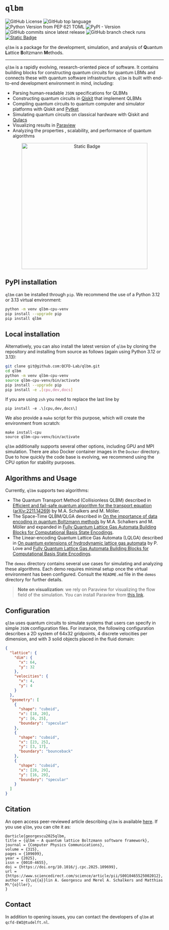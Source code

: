 # `qlbm`

![GitHub License](https://img.shields.io/github/license/qcfd-lab/qlbm?color=%2300A6D6) ![GitHub top language](https://img.shields.io/github/languages/top/qcfd-lab/qlbm?color=%2300A6D6) ![Python Version from PEP 621 TOML](https://img.shields.io/python/required-version-toml?tomlFilePath=https%3A%2F%2Fraw.githubusercontent.com%2FQCFD-Lab%2Fqlbm%2Frefs%2Fheads%2Fdev%2Fpyproject.toml?color=%2300A6D6) ![PyPI - Version](https://img.shields.io/pypi/v/qlbm?color=%2300A6D6) ![GitHub commits since latest release](https://img.shields.io/github/commits-since/qcfd-lab/qlbm/latest?color=%2300A6D6) ![GitHub branch check runs](https://img.shields.io/github/check-runs/qcfd-lab/qlbm/main?color=%2300A6D6) <a href="https://arxiv.org/abs/2411.19439">![Static Badge](https://img.shields.io/badge/preprint-blue?style=flat&label=arXiv&color=%2300A6D6)</a>

`qlbm` is a package for the development, simulation, and analysis of **Q**uantum **L**attice **B**oltzmann **M**ethods.

---

`qlbm` is a rapidly evolving, research-oriented piece of software. It contains building blocks for constructing quantum circuits for quantum LBMs and connects these with quantum software infrastructure. `qlbm` is built with end-to-end development environment in mind, including:

- Parsing human-readable `JSON` specifications for QLBMs
- Constructing quantum circuits in [Qiskit](https://www.ibm.com/quantum/qiskit) that implement QLBMs
- Compiling quantum circuits to quantum computer and simulator platforms with Qiskit and [Pytket](https://tket.quantinuum.com/api-docs/)
- Simulating quantum circuits on classical hardware with Qiskit and [Qulacs](http://docs.qulacs.org/en/latest/)
- Visualizing results in [Paraview](https://www.paraview.org/)
- Analyzing the properties , scalability, and performance of quantum algorithms

<p align="center">
<a href="https://qcfd-lab.github.io/qlbm/">
<img width=400 centered alt="Static Badge" src="https://img.shields.io/badge/Documentation-00A6D6%20?style=flat&logo=BookStack&logoColor=%23FFFFFF&logoSize=10&label=Web&color=%2300A6D6&">
</a>
</p>


## PyPI installation

`qlbm` can be installed through `pip`. We recommend the use of a Python 3.12 or 3.13 virtual environment:

```bash
python -m venv qlbm-cpu-venv
pip install --upgrade pip
pip install qlbm
```

## Local installation

Alternatively, you can also install the latest version of `qlbm` by cloning the repository and installing from source as follows (again using Python 3.12 or 3.13):

```bash
git clone git@github.com:QCFD-Lab/qlbm.git
cd qlbm
python -m venv qlbm-cpu-venv
source qlbm-cpu-venv/bin/activate
pip install --upgrade pip
pip install -e .[cpu,dev,docs]
```
If you are using `zsh` you need to replace the last line by
```
pip install -e .\[cpu,dev,docs\]
```

We also provide a `make` script for this purpose, which will create the environment from scratch:

```
make install-cpu
source qlbm-cpu-venv/bin/activate
```

`qlbm` additionally supports several other options, including GPU and MPI simulation. There are also Docker container images in the `Docker` directory. Due to how quickly the code base is evolving, we recommend using the CPU option for stability purposes.

## Algorithms and Usage


Currently, `qlbm` supports two algorithms:
 - The Quantum Transport Method (Collisionless QLBM) described in [Efficient and fail-safe quantum algorithm for the transport equation](https://doi.org/10.1016/j.jcp.2024.112816) ([arXiv:2211.14269](https://arxiv.org/abs/2211.14269)) by M.A. Schalkers and M. Möller.
 - The Space-Time QLBM/QLGA described in [On the importance of data encoding in quantum Boltzmann methods](https://link.springer.com/article/10.1007/s11128-023-04216-6) by M.A. Schalkers and M. Möller and expanded in [Fully Quantum Lattice Gas Automata Building Blocks for Computational Basis State Encodings](https://arxiv.org/abs/2506.12662).
 - The Linear-encoding Quantum Lattice Gas Automata (LQLGA) described in [On quantum extensions of hydrodynamic lattice gas automata](https://www.mdpi.com/2410-3896/4/2/48) by P. Love and [Fully Quantum Lattice Gas Automata Building Blocks for Computational Basis State Encodings](https://arxiv.org/abs/2506.12662).

The `demos` directory contains several use cases for simulating and analyzing these algorithms. Each demo requires minimal setup once the virtual environment has been configured. Consult the `README.md` file in the `demos` directory for further details.

> **Note on visualization**: we rely on  Paraview for visualizing the flow field of the simulation. You can install Paraview from [this link](https://www.paraview.org/download/).

## Configuration

`qlbm` uses quantum circuits to simulate systems that users can specify in simple `JSON` configuration files. For instance, the following configuration describes a 2D system of 64x32 gridpoints, 4 discrete velocities per dimension, and with 3 solid objects placed in the fluid domain:

```JSON
{
  "lattice": {
    "dim": {
      "x": 64,
      "y": 32
    },
    "velocities": {
      "x": 4,
      "y": 4
    }
  },
  "geometry": [
    { 
      "shape": "cuboid",
      "x": [18, 20],
      "y": [6, 25],
      "boundary": "specular"
    },
    {
      "shape": "cuboid",
      "x": [23, 25],
      "y": [3, 17],
      "boundary": "bounceback"
    },
    {
      "shape": "cuboid",
      "x": [28, 29],
      "y": [16, 29],
      "boundary": "specular"
    }
  ]
}
```

## Citation

An open access peer-reviewed article describing `qlbm` is available [here](https://doi.org/10.1016/j.cpc.2025.109699). If you use `qlbm`, you can cite it as:

```
@article{georgescu2025qlbm,
title = {qlbm – A quantum lattice Boltzmann software framework},
journal = {Computer Physics Communications},
volume = {315},
pages = {109699},
year = {2025},
issn = {0010-4655},
doi = {https://doi.org/10.1016/j.cpc.2025.109699},
url = {https://www.sciencedirect.com/science/article/pii/S0010465525002012},
author = {C\u{{a}}lin A. Georgescu and Merel A. Schalkers and Matthias M\"{o}ller},
}
```

## Contact

In addition to opening issues, you can contact the developers of `qlbm` at `qcfd-EWI@tudelft.nl`.